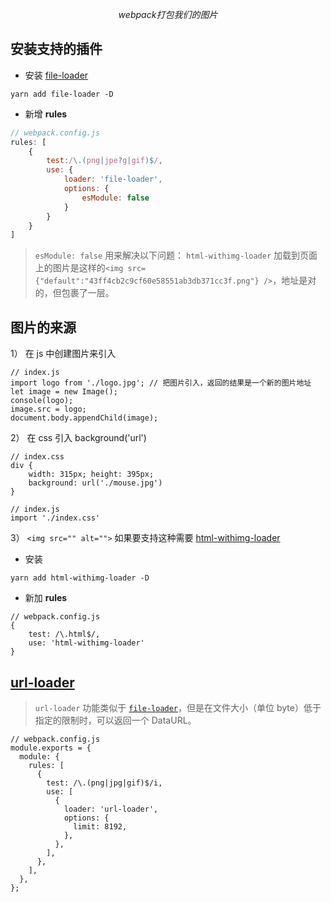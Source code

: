 $$ webpack 打包我们的图片$$
## 安装支持的插件
+ 安装 [file-loader](https://webpack.js.org/loaders/file-loader/ "file-loader")
```
yarn add file-loader -D
```

+ 新增 **rules**
```javascript
// webpack.config.js
rules: [
    {
        test:/\.(png|jpe?g|gif)$/,
        use: {
			loader: 'file-loader',
			options: {
				esModule: false
			}
		}
    }
]
```
> `esModule: false` 用来解决以下问题：
> `html-withimg-loader` 加载到页面上的图片是这样的`<img src={"default":"43ff4cb2c9cf60e58551ab3db371cc3f.png"} />`，地址是对的，但包裹了一层。

## 图片的来源
1） 在 js 中创建图片来引入
```
// index.js
import logo from './logo.jpg'; // 把图片引入，返回的结果是一个新的图片地址
let image = new Image();
console(logo);
image.src = logo;
document.body.appendChild(image);
```
2） 在 css 引入 background('url')
```
// index.css
div {
    width: 315px; height: 395px;
    background: url('./mouse.jpg')
}

// index.js
import './index.css'
```
3） `<img src="" alt="">`
如果要支持这种需要 [html-withimg-loader](https://www.npmjs.com/package/html-withimg-loader "html-withimg-loader")
+ 安装
```
yarn add html-withimg-loader -D
```

+ 新加  **rules**
```
// webpack.config.js
{
    test: /\.html$/,
    use: 'html-withimg-loader'
}
```


## [url-loader](https://webpack.js.org/loaders/url-loader/ "url-loader")
> `url-loader` 功能类似于 [`file-loader`](https://github.com/webpack-contrib/file-loader)，但是在文件大小（单位 byte）低于指定的限制时，可以返回一个 DataURL。

```
// webpack.config.js
module.exports = {
  module: {
    rules: [
      {
        test: /\.(png|jpg|gif)$/i,
        use: [
          {
            loader: 'url-loader',
            options: {
              limit: 8192,
            },
          },
        ],
      },
    ],
  },
};
```